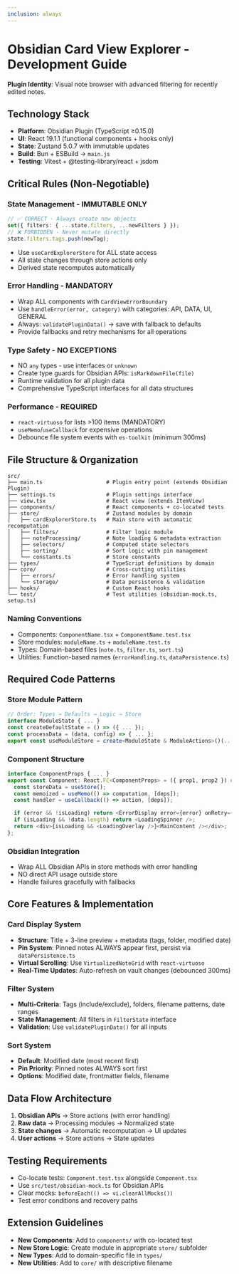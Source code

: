 ```yaml
---
inclusion: always
---
```


# Obsidian Card View Explorer - Development Guide

**Plugin Identity**: Visual note browser with advanced filtering for recently edited notes.

## Technology Stack

- **Platform**: Obsidian Plugin (TypeScript ≥0.15.0)
- **UI**: React 19.1.1 (functional components + hooks only)
- **State**: Zustand 5.0.7 with immutable updates
- **Build**: Bun + ESBuild → `main.js`
- **Testing**: Vitest + @testing-library/react + jsdom

## Critical Rules (Non-Negotiable)

### State Management - IMMUTABLE ONLY
```typescript
// ✅ CORRECT - Always create new objects
set({ filters: { ...state.filters, ...newFilters } });
// ❌ FORBIDDEN - Never mutate directly
state.filters.tags.push(newTag);
```
- Use `useCardExplorerStore` for ALL state access
- All state changes through store actions only
- Derived state recomputes automatically

### Error Handling - MANDATORY
- Wrap ALL components with `CardViewErrorBoundary`
- Use `handleError(error, category)` with categories: API, DATA, UI, GENERAL
- Always: `validatePluginData()` → save with fallback to defaults
- Provide fallbacks and retry mechanisms for all operations

### Type Safety - NO EXCEPTIONS
- NO `any` types - use interfaces or `unknown`
- Create type guards for Obsidian APIs: `isMarkdownFile(file)`
- Runtime validation for all plugin data
- Comprehensive TypeScript interfaces for all data structures

### Performance - REQUIRED
- `react-virtuoso` for lists >100 items (MANDATORY)
- `useMemo`/`useCallback` for expensive operations
- Debounce file system events with `es-toolkit` (minimum 300ms)

## File Structure & Organization

```
src/
├── main.ts                    # Plugin entry point (extends Obsidian Plugin)
├── settings.ts                # Plugin settings interface
├── view.tsx                   # React view (extends ItemView)
├── components/                # React components + co-located tests
├── store/                     # Zustand modules by domain
│   ├── cardExplorerStore.ts   # Main store with automatic recomputation
│   ├── filters/               # Filter logic module
│   ├── noteProcessing/        # Note loading & metadata extraction
│   ├── selectors/             # Computed state selectors
│   ├── sorting/               # Sort logic with pin management
│   └── constants.ts           # Store constants
├── types/                     # TypeScript definitions by domain
├── core/                      # Cross-cutting utilities
│   ├── errors/                # Error handling system
│   └── storage/               # Data persistence & validation
├── hooks/                     # Custom React hooks
└── test/                      # Test utilities (obsidian-mock.ts, setup.ts)
```

### Naming Conventions
- Components: `ComponentName.tsx` + `ComponentName.test.tsx`
- Store modules: `moduleName.ts` + `moduleName.test.ts`
- Types: Domain-based files (`note.ts`, `filter.ts`, `sort.ts`)
- Utilities: Function-based names (`errorHandling.ts`, `dataPersistence.ts`)

## Required Code Patterns

### Store Module Pattern
```typescript
// Order: Types → Defaults → Logic → Store
interface ModuleState { ... }
const createDefaultState = () => ({ ... });
const processData = (data, config) => { ... };
export const useModuleStore = create<ModuleState & ModuleActions>()(...);
```

### Component Structure
```typescript
interface ComponentProps { ... }
export const Component: React.FC<ComponentProps> = ({ prop1, prop2 }) => {
  const storeData = useStore();
  const memoized = useMemo(() => computation, [deps]);
  const handler = useCallback(() => action, [deps]);

  if (error && !isLoading) return <ErrorDisplay error={error} onRetry={...} />;
  if (isLoading && !data.length) return <LoadingSpinner />;
  return <div>{isLoading && <LoadingOverlay />}<MainContent /></div>;
};
```

### Obsidian Integration
- Wrap ALL Obsidian APIs in store methods with error handling
- NO direct API usage outside store
- Handle failures gracefully with fallbacks

## Core Features & Implementation

### Card Display System
- **Structure**: Title + 3-line preview + metadata (tags, folder, modified date)
- **Pin System**: Pinned notes ALWAYS appear first, persist via `dataPersistence.ts`
- **Virtual Scrolling**: Use `VirtualizedNoteGrid` with `react-virtuoso`
- **Real-Time Updates**: Auto-refresh on vault changes (debounced 300ms)

### Filter System
- **Multi-Criteria**: Tags (include/exclude), folders, filename patterns, date ranges
- **State Management**: All filters in `FilterState` interface
- **Validation**: Use `validatePluginData()` for all inputs

### Sort System
- **Default**: Modified date (most recent first)
- **Pin Priority**: Pinned notes ALWAYS sort first
- **Options**: Modified date, frontmatter fields, filename

## Data Flow Architecture
1. **Obsidian APIs** → Store actions (with error handling)
2. **Raw data** → Processing modules → Normalized state
3. **State changes** → Automatic recomputation → UI updates
4. **User actions** → Store actions → State updates

## Testing Requirements
- Co-locate tests: `Component.test.tsx` alongside `Component.tsx`
- Use `src/test/obsidian-mock.ts` for Obsidian APIs
- Clear mocks: `beforeEach(() => vi.clearAllMocks())`
- Test error conditions and recovery paths

## Extension Guidelines
- **New Components**: Add to `components/` with co-located test
- **New Store Logic**: Create module in appropriate `store/` subfolder
- **New Types**: Add to domain-specific file in `types/`
- **New Utilities**: Add to `core/` with descriptive filename
